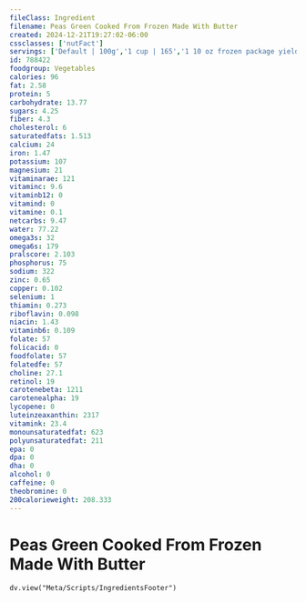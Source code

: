 ```yaml
---
fileClass: Ingredient
filename: Peas Green Cooked From Frozen Made With Butter
created: 2024-12-21T19:27:02-06:00
cssclasses: ['nutFact']
servings: ['Default | 100g','1 cup | 165','1 10 oz frozen package yields | 261','1 piece | 0']
id: 788422
foodgroup: Vegetables
calories: 96
fat: 2.58
protein: 5
carbohydrate: 13.77
sugars: 4.25
fiber: 4.3
cholesterol: 6
saturatedfats: 1.513
calcium: 24
iron: 1.47
potassium: 107
magnesium: 21
vitaminarae: 121
vitaminc: 9.6
vitaminb12: 0
vitamind: 0
vitamine: 0.1
netcarbs: 9.47
water: 77.22
omega3s: 32
omega6s: 179
pralscore: 2.103
phosphorus: 75
sodium: 322
zinc: 0.65
copper: 0.102
selenium: 1
thiamin: 0.273
riboflavin: 0.098
niacin: 1.43
vitaminb6: 0.109
folate: 57
folicacid: 0
foodfolate: 57
folatedfe: 57
choline: 27.1
retinol: 19
carotenebeta: 1211
carotenealpha: 19
lycopene: 0
luteinzeaxanthin: 2317
vitamink: 23.4
monounsaturatedfat: 623
polyunsaturatedfat: 211
epa: 0
dpa: 0
dha: 0
alcohol: 0
caffeine: 0
theobromine: 0
200calorieweight: 208.333
---
```


# Peas Green Cooked From Frozen Made With Butter

```dataviewjs
dv.view("Meta/Scripts/IngredientsFooter")
```